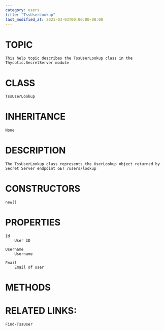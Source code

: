 ```yaml
---
category: users
title: "TssUserLookup"
last_modified_at: 2021-03-03T00:00:00-00:00
---
```


# TOPIC
    This help topic describes the TssUserLookup class in the Thycotic.SecretServer module

# CLASS
    TssUserLookup

# INHERITANCE
    None

# DESCRIPTION
    The TssUserLookup class represents the UserLookup object returned by Secret Server endpoint GET /users/lookup

# CONSTRUCTORS
    new()

# PROPERTIES
    Id
        User ID

    Username
        Username

    Email
        Email of user

# METHODS

# RELATED LINKS:
    Find-TssUser